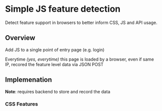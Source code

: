 # Simple JS feature detection

Detect feature support in browsers to better inform CSS, JS and API usage.

## Overview

Add JS to a single point of entry page (e.g. login)

Everytime _(yes, everytime)_ this page is loaded by a browser, even if same IP, recored the feature level data via JSON POST

## Implemenation

**Note**: requires backend to store and record the data

### CSS Features
